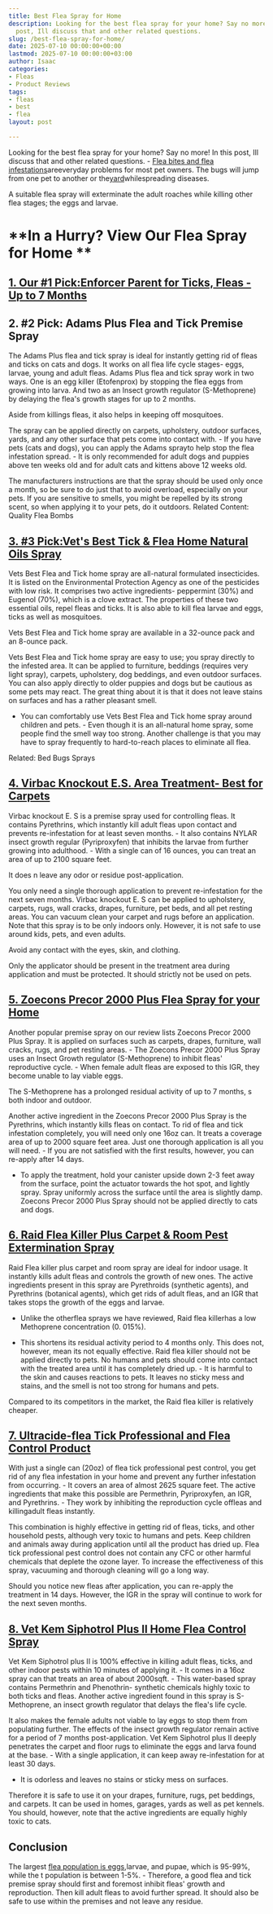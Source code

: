 ```yaml
---
title: Best Flea Spray for Home
description: Looking for the best flea spray for your home? Say no more! In this
  post, Ill discuss that and other related questions.
slug: /best-flea-spray-for-home/
date: 2025-07-10 00:00:00+00:00
lastmod: 2025-07-10 00:00:00+03:00
author: Isaac
categories:
- Fleas
- Product Reviews
tags:
- fleas
- best
- flea
layout: post

---
```

Looking for the best flea spray for your home? Say no more! In this post, Ill discuss that and other related questions. - [Flea bites and flea infestations](https://pestpolicy.com/can-[fleas](https://pestpolicy.com/best-flea-carpet-powder/)-live-on-clothes/)areeveryday problems for most pet owners. The bugs will jump from one pet to another or the[yard](https://pestpolicy.com/[best](https://pestpolicy.com/best-flea-collar-for-dogs/)-flea-spray-for-yard/)whilespreading diseases.

A suitable flea spray will exterminate the adult roaches while killing other flea stages; the eggs and larvae.

# **In a Hurry? View Our Flea Spray for Home **

##  [1. Our #1 Pick:Enforcer Parent for Ticks, Fleas - Up to 7 Months](https://www.amazon.com/dp/B0074YKTCY/?tag=p-policy-20)

##  **2. #2 Pick: Adams Plus Flea and Tick Premise Spray**

The Adams Plus flea and tick spray is ideal for instantly getting rid of fleas and ticks on cats and dogs. It works on all flea life cycle stages- eggs, larvae, young and adult fleas. Adams Plus flea and tick spray work in two ways. One is an egg killer (Etofenprox) by stopping the flea eggs from growing into larva. And two as an Insect growth regulator (S-Methoprene) by delaying the flea's growth stages for up to 2 months.

Aside from killings fleas, it also helps in keeping off mosquitoes.

The spray can be applied directly on carpets, upholstery, outdoor surfaces, yards, and any other surface that pets come into contact with. - If you have pets (cats and dogs), you can apply the Adams sprayto help stop the flea infestation spread. - It is only recommended for adult dogs and puppies above ten weeks old and for adult cats and kittens above 12 weeks old.

The manufacturers instructions are that the spray should be used only once a month, so be sure to do just that to avoid overload, especially on your pets. If you are sensitive to smells, you might be repelled by its strong scent, so when applying it to your pets, do it outdoors. Related Content: Quality Flea Bombs

##  [3. #3 Pick:Vet's Best Tick & Flea Home Natural Oils Spray](https://www.amazon.com/dp/B003PRI6OC/?tag=p-policy-20)

Vets Best Flea and Tick home spray are all-natural formulated insecticides. It is listed on the Environmental Protection Agency as one of the pesticides with low risk. It comprises two active ingredients- peppermint (30%) and Eugenol (70%), which is a clove extract. The properties of these two essential oils, repel fleas and ticks. It is also able to kill flea larvae and eggs, ticks as well as mosquitoes.

Vets Best Flea and Tick home spray are available in a 32-ounce pack and an 8-ounce pack.

Vets Best Flea and Tick home spray are easy to use; you spray directly to the infested area. It can be applied to furniture, beddings (requires very light spray), carpets, upholstery, dog beddings, and even outdoor surfaces. You can also apply directly to older puppies and dogs but be cautious as some pets may react. The great thing about it is that it does not leave stains on surfaces and has a rather pleasant smell.

- You can comfortably use Vets Best Flea and Tick home spray around children and pets. - Even though it is an all-natural home spray, some people find the smell way too strong. Another challenge is that you may have to spray frequently to hard-to-reach places to eliminate all flea.

Related: Bed Bugs Sprays

##  [4. Virbac Knockout E.S. Area Treatment- Best for Carpets](https://www.amazon.com/dp/B00AT6FY6A/?tag=p-policy-20)

Virbac knockout E. S is a premise spray used for controlling fleas. It contains Pyrethrins, which instantly kill adult fleas upon contact and prevents re-infestation for at least seven months. - It also contains NYLAR insect growth regular (Pyriproxyfen) that inhibits the larvae from further growing into adulthood. - With a single can of 16 ounces, you can treat an area of up to 2100 square feet.

It does n leave any odor or residue post-application.

You only need a single thorough application to prevent re-infestation for the next seven months. Virbac knockout E. S can be applied to upholstery, carpets, rugs, wall cracks, drapes, furniture, pet beds, and all pet resting areas. You can vacuum clean your carpet and rugs before an application. Note that this spray is to be only indoors only. However, it is not safe to use around kids, pets, and even adults.

Avoid any contact with the eyes, skin, and clothing.

Only the applicator should be present in the treatment area during application and must be protected. It should strictly not be used on pets.

##  [5. Zoecons Precor 2000 Plus Flea Spray for your Home](https://www.amazon.com/dp/B001ZETFMY/?tag=p-policy-20)

Another popular premise spray on our review lists Zoecons Precor 2000 Plus Spray. It is applied on surfaces such as carpets, drapes, furniture, wall cracks, rugs, and pet resting areas. - The Zoecons Precor 2000 Plus Spray uses an Insect Growth regulator (S-Methoprene) to inhibit fleas' reproductive cycle. - When female adult fleas are exposed to this IGR, they become unable to lay viable eggs.

The S-Methoprene has a prolonged residual activity of up to 7 months, s both indoor and outdoor.

Another active ingredient in the Zoecons Precor 2000 Plus Spray is the Pyrethrins, which instantly kills fleas on contact. To rid of flea and tick infestation completely, you will need only one 16oz can. It treats a coverage area of up to 2000 square feet area. Just one thorough application is all you will need. - If you are not satisfied with the first results, however, you can re-apply after 14 days.

- To apply the treatment, hold your canister upside down 2-3 feet away from the surface, point the actuator towards the hot spot, and lightly spray. Spray uniformly across the surface until the area is slightly damp. Zoecons Precor 2000 Plus Spray should not be applied directly to cats and dogs.

##  [6. Raid Flea Killer Plus Carpet & Room Pest Extermination Spray](https://www.amazon.com/dp/B00J5ISLNQ/?tag=p-policy-20)

Raid Flea killer plus carpet and room spray are ideal for indoor usage. It instantly kills adult fleas and controls the growth of new ones. The active ingredients present in this spray are Pyrethroids (synthetic agents), and Pyrethrins (botanical agents), which get rids of adult fleas, and an IGR that takes stops the growth of the eggs and larvae.

- Unlike the otherflea sprays we have reviewed, Raid flea killerhas a low Methoprene concentration (0. 015%).

- This shortens its residual activity period to 4 months only. This does not, however, mean its not equally effective. Raid flea killer should not be applied directly to pets. No humans and pets should come into contact with the treated area until it has completely dried up. - It is harmful to the skin and causes reactions to pets. It leaves no sticky mess and stains, and the smell is not too strong for humans and pets.

Compared to its competitors in the market, the Raid flea killer is relatively cheaper.

##  [7. Ultracide-flea Tick Professional and Flea Control Product](https://www.amazon.com/dp/B00ESB79EM/?tag=p-policy-20)

With just a single can (20oz) of flea tick professional pest control, you get rid of any flea infestation in your home and prevent any further infestation from occurring. - It covers an area of almost 2625 square feet. The active ingredients that make this possible are Permethrin, Pyriproxyfen, an IGR, and Pyrethrins. - They work by inhibiting the reproduction cycle offleas and killingadult fleas instantly.

This combination is highly effective in getting rid of fleas, ticks, and other household pests, although very toxic to humans and pets. Keep children and animals away during application until all the product has dried up. Flea tick professional pest control does not contain any CFC or other harmful chemicals that deplete the ozone layer. To increase the effectiveness of this spray, vacuuming and thorough cleaning will go a long way.

Should you notice new fleas after application, you can re-apply the treatment in 14 days. However, the IGR in the spray will continue to work for the next seven months.

##  [8. Vet Kem Siphotrol Plus II Home Flea Control Spray](https://www.amazon.com/dp/B000KVSTC0/?tag=p-policy-20)

Vet Kem Siphotrol plus II is 100% effective in killing adult fleas, ticks, and other indoor pests within 10 minutes of applying it. - It comes in a 16oz spray can that treats an area of about 2000sqft. - This water-based spray contains Permethrin and Phenothrin- synthetic chemicals highly toxic to both ticks and fleas. Another active ingredient found in this spray is S-Methoprene, an insect growth regulator that delays the flea's life cycle.

It also makes the female adults not viable to lay eggs to stop them from populating further. The effects of the insect growth regulator remain active for a period of 7 months post-application. Vet Kem Siphotrol plus II deeply penetrates the carpet and floor rugs to eliminate the eggs and larva found at the base. - With a single application, it can keep away re-infestation for at least 30 days.

- It is odorless and leaves no stains or sticky mess on surfaces.

Therefore it is safe to use it on your drapes, furniture, rugs, pet beddings, and carpets. It can be used in homes, garages, yards as well as pet kennels. You should, however, note that the active ingredients are equally highly toxic to cats.

##  Conclusion

The largest [flea population is eggs](https://pestpolicy.com/flea-eggs-vs-dandruff/),larvae, and pupae, which is 95-99%, while the t population is between 1-5%. - Therefore, a good flea and tick premise spray should first and foremost inhibit fleas' growth and reproduction. Then kill adult fleas to avoid further spread. It should also be safe to use within the premises and not leave any residue.
